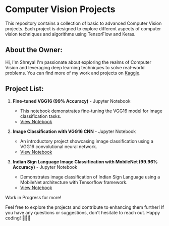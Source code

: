 # Computer Vision Projects

This repository contains a collection of basic to advanced Computer Vision projects. Each project is designed to explore different aspects of computer vision techniques and algorithms using TensorFlow and Keras.

## About the Owner:
Hi, I'm Shreya! I'm passionate about exploring the realms of Computer Vision and leveraging deep learning techniques to solve real-world problems. You can find more of my work and projects on [Kaggle](https://www.kaggle.com/shreya2k).

## Project List:

1. **Fine-tuned VGG16 (99% Accuracy)** - Jupyter Notebook
   - This notebook demonstrates fine-tuning the VGG16 model for image classification tasks.
   - [View Notebook](fine-tuned-vgg16-99-acc-keras-starter-part-2.ipynb)

2. **Image Classification with VGG16 CNN** - Jupyter Notebook
   - An introductory project showcasing image classification using a VGG16 convolutional neural network.
   - [View Notebook](image-classification-keras-starter-vgg16-cnn.ipynb)

3. **Indian Sign Language Image Classification with MobileNet (99.96% Accuracy)** - Jupyter Notebook
   - Demonstrates image classification of Indian Sign Language using a MobileNet architecture with Tensorflow framework.
   - [View Notebook](isl-image-classification-mobilenet-0-9996-cnn.ipynb)
  
Work in Progress for more!

Feel free to explore the projects and contribute to enhancing them further! If you have any questions or suggestions, don't hesitate to reach out. Happy coding! 🚀👩‍💻
